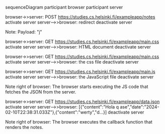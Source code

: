 sequenceDiagram
  participant browser
  participant server

  browser->>server: POST https://studies.cs.helsinki.fi/exampleapp/notes
  activate server
  server-->>browser: redirect 
  deactivate server

  Note: Payload: "j"

  browser->>server: GET https://studies.cs.helsinki.fi/exampleapp/main.css
  activate server
  server-->>browser: HTML document
  deactivate server

  browser->>server: GET https://studies.cs.helsinki.fi/exampleapp/main.css
  activate server
  server-->>browser: the css file
  deactivate server

  browser->>server: GET https://studies.cs.helsinki.fi/exampleapp/main.js
  activate server
  server-->>browser: the JavaScript file
  deactivate server

  Note right of browser: The browser starts executing the JS code that fetches the JSON from the server.
    
  browser->>server: GET https://studies.cs.helsinki.fi/exampleapp/data.json
  activate server
  server-->>browser: [{"content":"Hola q ase","date":"2024-02-10T22:38:31.033Z"},{"content":"werty","d...}]
  deactivate server    

  Note right of browser: The browser executes the callback function that renders the notes.
    
